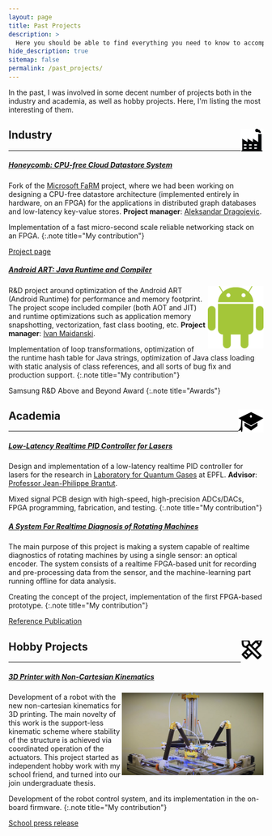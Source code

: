 ```yaml
---
layout: page
title: Past Projects
description: >
  Here you should be able to find everything you need to know to accomplish the most common tasks when blogging with Hydejack.
hide_description: true
sitemap: false
permalink: /past_projects/
---
```


In the past, I was involved in some decent number of projects both in the industry and academia, as well as hobby projects. Here, I'm listing the most interesting of them.

## Industry <img src="../assets/img/industry_icon.png" width="45" height="45" style="float:right;"/>

---

##### <ins>Honeycomb: CPU-free Cloud Datastore System</ins>

Fork of the <a href="https://www.microsoft.com/en-us/research/project/farm/" title="MSRC">Microsoft FaRM</a> project, where we had been working on designing a CPU-free datastore architecture (implemented entirely in hardware, on an FPGA) for the applications in distributed graph databases and low-latency key-value stores. **Project manager**: <a href="https://www.linkedin.com/in/aleksandar-dragojevic-909469a/">Aleksandar Dragojevic</a>.

Implementation of a fast micro-second scale reliable networking stack on an FPGA.
{:.note title="My contribution"}

<a href="https://www.microsoft.com/en-us/research/project/honeycomb/" title="MSRC">Project page</a>

##### <ins>Android ART: Java Runtime and Compiler</ins>

<img src="../assets/img/android_logo.png" width="110" style="float:right; padding-left: 2pt" />

R&D project around optimization of the Android ART (Android Runtime) for performance and memory footprint. The project scope included compiler (both AOT and JIT) and runtime optimizations such as application memory snapshotting, vectorization, fast class booting, etc. **Project manager**: <a href="https://www.linkedin.com/in/ivan-maidanski-271a4a22/">Ivan Maidanski</a>.

Implementation of loop transformations, optimization of the runtime hash table for Java strings, optimization of Java class loading with static analysis of class references, and all sorts of bug fix and production support.
{:.note title="My contribution"}

Samsung R&D Above and Beyond Award
{:.note title="Awards"}


## Academia <img src="../assets/img/academia_icon.png" width="50" height="50" style="float:right; object-position: 0 -4pt;" />

---

##### <ins>Low-Latency Realtime PID Controller for Lasers</ins>

Design and implementation of a low-latency realtime PID controller for lasers for the research in <a href="https://www.microsoft.com/en-us/research/project/farm/" title="MSRC">Laboratory for Quantum Gases</a> at EPFL. **Advisor**: <a href="https://people.epfl.ch/jean-philippe.brantut">Professor Jean-Philippe Brantut</a>.

Mixed signal PCB design with high-speed, high-precision ADCs/DACs, FPGA programming, fabrication, and testing.
{:.note title="My contribution"}

##### <ins>A System For Realtime Diagnosis of Rotating Machines</ins>

The main purpose of this project is making a system capable of realtime diagnostics of rotating machines by using a single sensor: an optical encoder. The system consists of a realtime FPGA-based unit for recording and pre-processing data from the sensor, and the machine-learning part running offline for data analysis.

Creating the concept of the project, implementation of the first FPGA-based prototype.
{:.note title="My contribution"}

<a href="https://elibrary.ru/item.asp?id=24933545" title="Paper">Reference Publication</a>


## Hobby Projects <img src="../assets/img/hobby_icon.png" width="45" height="45" style="float:right; object-position: 0 -4pt;" />

---

##### <ins>3D Printer with Non-Cartesian Kinematics</ins>

<img src="../assets/img/3d_printer.png" width="280" style="float:right; padding-left: 2pt" />

Development of a robot with the new non-cartesian kinematics for 3D printing. The main novelty of this work is the support-less kinematic scheme where stability of the structure is achieved via coordinated operation of the actuators. This project started as independent hobby work with my school friend, and turned into our join undergraduate thesis.

Development of the robot control system, and its implementation in the on-board firmware.
{:.note title="My contribution"}

<a href="https://www.youtube.com/watch?v=p9RoNIMCmE0&t=2s" title="Robot">School press release</a>

